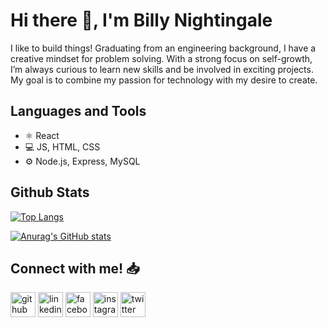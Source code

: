 # Hi there 👋, I'm Billy Nightingale
I like to build things! Graduating from an engineering background, I have a creative mindset for problem solving. With a strong focus on self-growth, I’m always curious to learn new skills and be involved in exciting projects. My goal is to combine my passion for technology with my desire to create.

## Languages and Tools
* ⚛️ React 
* 💻 JS, HTML, CSS
* ⚙️ Node.js, Express, MySQL

## Github Stats

[![Top Langs](https://github-readme-stats.vercel.app/api/top-langs/?username=Billy-Night)](https://github.com/anuraghazra/github-readme-stats)

[![Anurag's GitHub stats](https://github-readme-stats.vercel.app/api?username=Billy-Night)](https://github.com/anuraghazra/github-readme-stats)

## Connect with me! 📥

[<img src='https://cdn.jsdelivr.net/npm/simple-icons@3.0.1/icons/github.svg' alt='github' height='40'>](https://github.com/Billy-Night)  [<img src='https://static-exp1.licdn.com/sc/h/9wzc6pgtn06j7dubaufd5wbwv' alt='linkedin' height='40'>](https://www.linkedin.com/in/billynightingale)  [<img src='https://cdn-icons-png.flaticon.com/512/124/124010.png' alt='facebook' height='40'>](https://www.facebook.com/billy.nightingale.3)  [<img src='https://cdn-icons-png.flaticon.com/512/174/174855.png' alt='instagram' height='40'>](https://www.instagram.com/billy_nightingale)  [<img src='https://cdn-icons.flaticon.com/png/512/3256/premium/3256013.png?token=exp=1660905726~hmac=f1492410e8ac5d2f4610d2fe10102cf0' alt='twitter' height='40'>](https://twitter.com/billymnighting1)  
